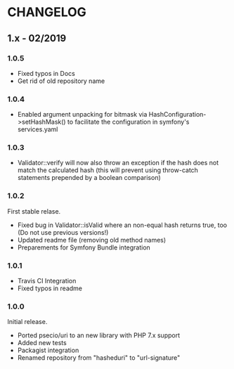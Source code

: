 # CHANGELOG #

## 1.x - 02/2019

### 1.0.5
* Fixed typos in Docs
* Get rid of old repository name

### 1.0.4
* Enabled argument unpacking for bitmask via HashConfiguration->setHashMask() to facilitate the configuration in symfony's services.yaml

### 1.0.3
* Validator::verify will now also throw an exception if the hash does not match the calculated hash (this will prevent using throw-catch statements prepended by a boolean comparison)

### 1.0.2
First stable relase.
* Fixed bug in Validator::isValid where an non-equal hash returns true, too (Do not use previous versions!)
* Updated readme file (removing old method names)
* Preparements for Symfony Bundle integration

### 1.0.1
* Travis CI Integration
* Fixed typos in readme

### 1.0.0
Initial release.
* Ported psecio/uri to an new library with PHP 7.x support
* Added new tests
* Packagist integration
* Renamed repository from "hasheduri" to "url-signature" 